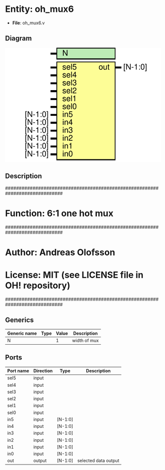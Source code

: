 # Entity: oh_mux6

- **File**: oh_mux6.v
## Diagram

![Diagram](oh_mux6.svg "Diagram")
## Description

#############################################################################
# Function: 6:1 one hot mux                                                 #
#############################################################################
# Author:   Andreas Olofsson                                                #
# License:  MIT (see LICENSE file in OH! repository)                        #
#############################################################################

## Generics

| Generic name | Type | Value | Description    |
| ------------ | ---- | ----- | -------------- |
| N            |      | 1     |  width of mux  |
## Ports

| Port name | Direction | Type    | Description          |
| --------- | --------- | ------- | -------------------- |
| sel5      | input     |         |                      |
| sel4      | input     |         |                      |
| sel3      | input     |         |                      |
| sel2      | input     |         |                      |
| sel1      | input     |         |                      |
| sel0      | input     |         |                      |
| in5       | input     | [N-1:0] |                      |
| in4       | input     | [N-1:0] |                      |
| in3       | input     | [N-1:0] |                      |
| in2       | input     | [N-1:0] |                      |
| in1       | input     | [N-1:0] |                      |
| in0       | input     | [N-1:0] |                      |
| out       | output    | [N-1:0] | selected data output |
